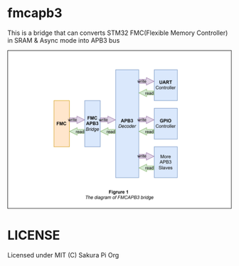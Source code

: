 # fmcapb3

This is a bridge that can converts STM32 FMC(Flexible Memory Controller) in SRAM & Async mode 
into APB3 bus

![diagram](img/diagram.drawio.svg)

# LICENSE
Licensed under MIT (C) Sakura Pi Org
